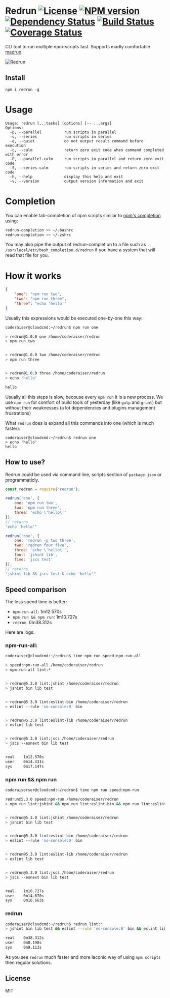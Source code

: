 # Redrun [![License][LicenseIMGURL]][LicenseURL] [![NPM version][NPMIMGURL]][NPMURL] [![Dependency Status][DependencyStatusIMGURL]][DependencyStatusURL] [![Build Status][BuildStatusIMGURL]][BuildStatusURL] [![Coverage Status][CoverageIMGURL]][CoverageURL]

CLI tool to run multiple npm-scripts fast. Supports madly comfortable [madrun](https://github.com/coderaiser/madrun).

![Redrun](https://github.com/coderaiser/redrun/raw/master/redrun.png "Redrun")

## Install

```
npm i redrun -g
```

# Usage

```
Usage: redrun [...tasks] [options] [-- ...args]
Options:
  -p, --parallel          run scripts in parallel
  -s, --series            run scripts in series
  -q, --quiet             do not output result command before execution
  -c, --calm              return zero exit code when command completed with error
  -P, --parallel-calm     run scripts in parallel and return zero exit code
  -S, --series-calm       run scripts in series and return zero exit code
  -h, --help              display this help and exit
  -v, --version           output version information and exit
```

# Completion

You can enable tab-completion of npm scripts similar to [npm's completion](
https://docs.npmjs.com/cli/completion) using:

```sh
redrun-completion >> ~/.bashrc
redrun-completion >> ~/.zshrc
```

You may also pipe the output of redrun-completion to a file such as `/usr/local/etc/bash_completion.d/redrun` if you have a system that will read that file for you.

# How it works

```json
{
    "one": "npm run two",
    "two": "npm run three",
    "three": "echo 'hello'"
}
```

Usually this expressions would be executed one-by-one this way:

```sh
coderaiser@cloudcmd:~/redrun$ npm run one

> redrun@1.0.0 one /home/coderaiser/redrun
> npm run two


> redrun@1.0.0 two /home/coderaiser/redrun
> npm run three


> redrun@1.0.0 three /home/coderaiser/redrun
> echo 'hello'

hello
```

Usually all this steps is slow, becouse every `npm run` it is a new process.
We use `npm run` for comfort of build tools of yesterday (like `gulp` and `grunt`) but without their weaknesses
(a lot dependencies and plugins management frustrations)

What `redrun` does is expand all this commands into one (which is much faster):

```
coderaiser@cloudcmd:~/redrun$ redrun one
> echo 'hello'
hello
```

## How to use?

Redrun could be used via command line, scripts section of `package.json` or programmaticly.

```js
const redrun = require('redrun');

redrun('one', {
    one: 'npm run two',
    two: 'npm run three',
    three: 'echo \'hello\''
});
// returns
"echo 'hello'"

redrun('one', {
    one: 'redrun -p two three',
    two: 'redrun four five',
    three: 'echo \'hello\'',
    four: 'jshint lib',
    five: 'jscs test'
});
// returns
"jshint lib && jscs test & echo 'hello'"
```

## Speed comparison
The less spend time is better:

- `npm-run-all`: 1m12.570s
- `npm run && npm run`: 1m10.727s
- `redrun`: 0m38.312s

Here are logs:

### npm-run-all:
```sh
coderaiser@cloudcmd:~/redrun$ time npm run speed:npm-run-all

> speed:npm-run-all /home/coderaiser/redrun
> npm-run-all lint:*


> redrun@5.3.0 lint:jshint /home/coderaiser/redrun
> jshint bin lib test


> redrun@5.3.0 lint:eslint-bin /home/coderaiser/redrun
> eslint --rule 'no-console:0' bin


> redrun@5.3.0 lint:eslint-lib /home/coderaiser/redrun
> eslint lib test


> redrun@5.3.0 lint:jscs /home/coderaiser/redrun
> jscs --esnext bin lib test


real    1m12.570s
user    0m14.431s
sys     0m17.147s
```

### npm run && npm run

```sh
coderaiserser@cloudcmd:~/redrun$ time npm run speed:npm-run

redrun@5.3.0 speed:npm-run /home/coderaiser/redrun
> npm run lint:jshint && npm run lint:eslint-bin && npm run lint:eslint-lib && npm run lint:jscs


> redrun@5.3.0 lint:jshint /home/coderaiser/redrun
> jshint bin lib test


> redrun@5.3.0 lint:eslint-bin /home/coderaiser/redrun
> eslint --rule 'no-console:0' bin


> redrun@5.3.0 lint:eslint-lib /home/coderaiser/redrun
> eslint lib test


> redrun@5.3.0 lint:jscs /home/coderaiser/redrun
> jscs --esnext bin lib test


real    1m10.727s
user    0m14.670s
sys     0m16.663s
```

### redrun

```sh
coderaiser@cloudcmd:~/redrun$ redrun lint:*
> jshint bin lib test && eslint --rule 'no-console:0' bin && eslint lib test && jscs --esnext bin lib test

real    0m38.312s
user    0m8.198s
sys     0m9.113s
```

As you see `redrun` much faster and more laconic way of using `npm scripts` then regular solutions.

## License

MIT

[NPMIMGURL]:                https://img.shields.io/npm/v/redrun.svg?style=flat
[BuildStatusIMGURL]:        https://img.shields.io/travis/coderaiser/redrun/master.svg?style=flat
[DependencyStatusIMGURL]:   https://img.shields.io/david/coderaiser/redrun.svg?style=flat
[LicenseIMGURL]:            https://img.shields.io/badge/license-MIT-317BF9.svg?style=flat
[NPMURL]:                   https://npmjs.org/package/redrun "npm"
[BuildStatusURL]:           https://travis-ci.org/coderaiser/redrun  "Build Status"
[DependencyStatusURL]:      https://david-dm.org/coderaiser/redrun "Dependency Status"
[LicenseURL]:               https://tldrlegal.com/license/mit-license "MIT License"

[CoverageURL]:              https://coveralls.io/github/coderaiser/redrun?branch=master
[CoverageIMGURL]:           https://coveralls.io/repos/coderaiser/redrun/badge.svg?branch=master&service=github

